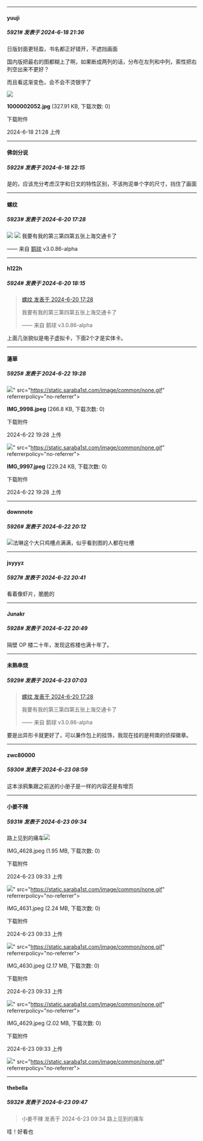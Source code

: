 ﻿
*****

####  yuuji  
##### 5921#       发表于 2024-6-18 21:36

日版封面更轻盈，书名都正好错开，不遮挡画面

国内版把最右的图都糊上了啊，如果断成两列的话，分布在左列和中列，索性把右列空出来不更好？

而且看这渐变色，会不会不烫银字了

<img src="https://img.saraba1st.com/forum/202406/18/212802n9nhg1ba9xurphaa.jpg" referrerpolicy="no-referrer">

<strong>1000002052.jpg</strong> (327.91 KB, 下载次数: 0)

下载附件

2024-6-18 21:28 上传


*****

####  佛剑分说  
##### 5922#       发表于 2024-6-18 22:15

是的，应该充分考虑汉字和日文的特性区别，不该拘泥单个字的尺寸，挡住了画面


*****

####  螺纹  
##### 5923#       发表于 2024-6-20 17:28

<img src="https://p.sda1.dev/18/16f081a7847d038e503f39684d348aad/image.jpg" referrerpolicy="no-referrer">
<img src="https://p.sda1.dev/18/21172e3a75d85da3b5e738ecda79f396/image.jpg" referrerpolicy="no-referrer">
我要有我的第三第四第五张上海交通卡了

—— 来自 [鹅球](https://www.pgyer.com/xfPejhuq) v3.0.86-alpha


*****

####  h122h  
##### 5924#       发表于 2024-6-20 18:15

<blockquote><a href="httphttps://bbs.saraba1st.com/2b/forum.php?mod=redirect&amp;goto=findpost&amp;pid=65312989&amp;ptid=1025007" target="_blank">螺纹 发表于 2024-6-20 17:28</a>

我要有我的第三第四第五张上海交通卡了

—— 来自 鹅球 v3.0.86-alpha</blockquote>
上面几张貌似是电子虚拟卡，下面2个才是实体卡。


*****

####  蓮華  
##### 5925#       发表于 2024-6-22 19:28

<img src="https://img.saraba1st.com/forum/202406/22/192845rn3uvmu35usm3msm.jpeg" referrerpolicy="no-referrer">" src="https://static.saraba1st.com/image/common/none.gif" referrerpolicy="no-referrer">

<strong>IMG_9998.jpeg</strong> (266.8 KB, 下载次数: 0)

下载附件

2024-6-22 19:28 上传

<img src="https://img.saraba1st.com/forum/202406/22/192845h2wjk9bcbbcbeo22.jpeg" referrerpolicy="no-referrer">" src="https://static.saraba1st.com/image/common/none.gif" referrerpolicy="no-referrer">

<strong>IMG_9997.jpeg</strong> (229.24 KB, 下载次数: 0)

下载附件

2024-6-22 19:28 上传


*****

####  downnote  
##### 5926#       发表于 2024-6-22 20:12

<img src="https://static.saraba1st.com/image/smiley/face2017/003.png" referrerpolicy="no-referrer">法琳这个大只鸡槽点满满，似乎看到图的人都在吐槽


*****

####  jsyyyz  
##### 5927#       发表于 2024-6-22 20:41

看着像虾片，脆脆的


*****

####  Junakr  
##### 5928#       发表于 2024-6-22 20:49

隔壁 OP 楼二十年，发现这栋楼也满十年了。


*****

####  未熟串烧  
##### 5929#       发表于 2024-6-23 07:03

<blockquote><a href="httphttps://bbs.saraba1st.com/2b/forum.php?mod=redirect&amp;goto=findpost&amp;pid=65312989&amp;ptid=1025007" target="_blank">螺纹 发表于 2024-6-20 17:28</a>

我要有我的第三第四第五张上海交通卡了

—— 来自 鹅球 v3.0.86-alpha</blockquote>
要是出异形卡就更好了，可以兼作包上的挂饰，我现在挂的是柯南的侦探徽章。


*****

####  zwc80000  
##### 5930#       发表于 2024-6-23 08:59

这本涂鸦集跟之前送的小册子是一样的内容还是有增页


*****

####  小姜不辣  
##### 5931#       发表于 2024-6-23 09:34

路上见到的痛车<img src="https://static.saraba1st.com/image/smiley/face/134.gif" referrerpolicy="no-referrer">

IMG_4628.jpeg
(1.95 MB, 下载次数: 0)

下载附件

2024-6-23 09:33 上传

<img src="https://img.saraba1st.com/forum/202406/23/093352o3pjllubkeuc0oxk.jpeg" referrerpolicy="no-referrer">" src="https://static.saraba1st.com/image/common/none.gif" referrerpolicy="no-referrer">

IMG_4631.jpeg
(2.24 MB, 下载次数: 0)

下载附件

2024-6-23 09:33 上传

<img src="https://img.saraba1st.com/forum/202406/23/093358h1t1svrzmfrtgvvf.jpeg" referrerpolicy="no-referrer">" src="https://static.saraba1st.com/image/common/none.gif" referrerpolicy="no-referrer">

IMG_4630.jpeg
(2.17 MB, 下载次数: 0)

下载附件

2024-6-23 09:33 上传

<img src="https://img.saraba1st.com/forum/202406/23/093358cndmlul3j3zplpio.jpeg" referrerpolicy="no-referrer">" src="https://static.saraba1st.com/image/common/none.gif" referrerpolicy="no-referrer">

IMG_4629.jpeg
(2.02 MB, 下载次数: 0)

下载附件

2024-6-23 09:33 上传

<img src="https://img.saraba1st.com/forum/202406/23/093358o4ccffjyfftfgtz9.jpeg" referrerpolicy="no-referrer">" src="https://static.saraba1st.com/image/common/none.gif" referrerpolicy="no-referrer">


*****

####  thebella  
##### 5932#       发表于 2024-6-23 09:47

<blockquote>小姜不辣 发表于 2024-6-23 09:34
路上见到的痛车</blockquote>
哇！好看也

